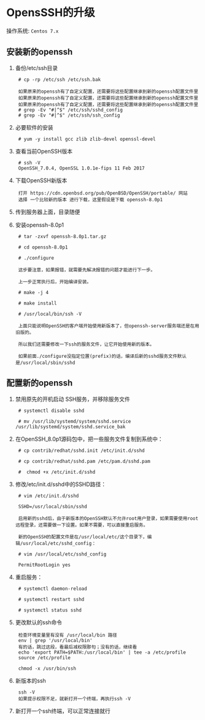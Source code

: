 # OpensSSH的升级

操作系统: `Centos 7.x`

## 安装新的openssh

1. 备份/etc/ssh目录

        # cp -rp /etc/ssh /etc/ssh.bak

        如果原来的openssh有了自定义配置，还需要将这些配置继承到新的openssh配置文件里
        如果原来的openssh有了自定义配置，还需要将这些配置继承到新的openssh配置文件里
        如果原来的openssh有了自定义配置，还需要将这些配置继承到新的openssh配置文件里
        # grep -Ev "#|^$" /etc/ssh/sshd_config
        # grep -Ev "#|^$" /etc/ssh/ssh_config

2. 必要软件的安装

        # yum -y install gcc zlib zlib-devel openssl-devel

3. 查看当前OpenSSH版本

        # ssh -V
        OpenSSH_7.0.4, OpenSSL 1.0.1e-fips 11 Feb 2017

4. 下载OpenSSH新版本

        打开 https://cdn.openbsd.org/pub/OpenBSD/OpenSSH/portable/ 网站
        选择 一个比较新的版本 进行下载，这里假设是下载 openssh-8.0p1

5. 传到服务器上面，目录随便

6. 安装openssh-8.0p1

        # tar -zxvf openssh-8.0p1.tar.gz

        # cd openssh-8.0p1

        # ./configure

        这步要注意，如果报错，就需要先解决报错的问题才能进行下一步。

        上一步正常执行后，开始编译安装。

        # make -j 4

        # make install

        # /usr/local/bin/ssh -V

        上面只能说明OpenSSH的客户端开始使用新版本了，但openssh-server服务端还是在用旧版的。

        所以我们还需要修改一下ssh的服务文件，让它开始使用新的版本。

        如果前面./configure没指定位置(prefix)的话，编译后新的sshd服务文件默认是/usr/local/sbin/sshd

## 配置新的openssh

1. 禁用原先的开机启动 SSH服务，并移除服务文件

        # systemctl disable sshd

        # mv /usr/lib/systemd/system/sshd.service /usr/lib/systemd/system/sshd.service_bak

1. 在OpenSSH_8.0p1源码包中，把一些服务文件复制到系统中：

        # cp contrib/redhat/sshd.init /etc/init.d/sshd

        # cp contrib/redhat/sshd.pam /etc/pam.d/sshd.pam

        #  chmod +x /etc/init.d/sshd

1. 修改/etc/init.d/sshd中的SSHD路径：

        # vim /etc/init.d/sshd

        SSHD=/usr/local/sbin/sshd

        启用新的sshd后，由于新版本的OpenSSH默认不允许root用户登录，如果需要使用root远程登录，还需要做一下设置。如果不需要，可以直接重启服务。

        新的OpenSSH的配置文件是在/usr/local/etc/这个目录下，编辑/usr/local/etc/sshd_config：

        # vim /usr/local/etc/sshd_config

        PermitRootLogin yes


1. 重启服务：

        # systemctl daemon-reload

        # systemctl restart sshd

        # systemctl status sshd

1. 更改默认的ssh命令

        检查环境变量里有没有 /usr/local/bin 路径
        env | grep '/usr/local/bin'
        有的话，跳过这段，看最后减权限那句；没有的话，继续看
        echo 'export PATH=$PATH:/usr/local/bin' | tee -a /etc/profile
        source /etc/profile

        chmod -x /usr/bin/ssh

1. 新版本的ssh

        ssh -V
        如果提示权限不足，就新打开一个终端，再执行ssh -V

1. 新打开一个ssh终端，可以正常连接就行
